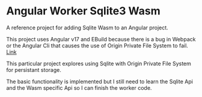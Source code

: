 # Angular Worker Sqlite3 Wasm

A reference project for adding Sqlite Wasm to an Angular project.

This project uses Angular v17 and EBuild because there is a bug in Webpack or the Angular Cli that causes the use of Origin Private File System to fail. [Link](https://github.com/webpack/webpack/issues/17779#issue-1974941617)

This particular project explores using Sqlite with Origin Private File System for persistant storage.

The basic functionality is implemented but I still need to learn the Sqlite Api and the Wasm specific Api so I can finish the worker code.